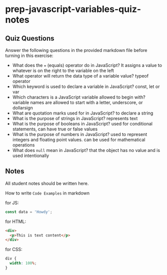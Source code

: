 # prep-javascript-variables-quiz-notes

## Quiz Questions

Answer the following questions in the provided markdown file before turning in this exercise:

- What does the `=` (equals) operator do in JavaScript?
  It assigns a value to whatever is on the right to the variable on the left
- What operator will return the data type of a variable value?
  typeof operator
- Which keyword is used to declare a variable in JavaScript?
  const, let or var
- Which characters is a JavaScript variable allowed to begin with?
  variable names are allowed to start with a letter, underscore, or dollarsign
- What are quotation marks used for in JavaScript?
  to declare a string
- What is the purpose of strings in JavaScript?
  represents text
- What is the purpose of booleans in JavaScript?
  used for conditional statements, can have true or false values
- What is the purpose of numbers in JavaScript?
  used to represent integers and floating point values. can be used for mathematical operations
- What does `null` mean in JavaScript?
  that the object has no value and is used intentionally

## Notes

All student notes should be written here.

How to write `Code Examples` in markdown

for JS:

```javascript
const data = 'Howdy';
```

for HTML:

```html
<div>
  <p>This is text content</p>
</div>
```

for CSS:

```css
div {
  width: 100%;
}
```
